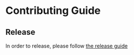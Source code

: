 # Contributing Guide

## Release

In order to release, please follow [the release guide](./docs/release.md)
